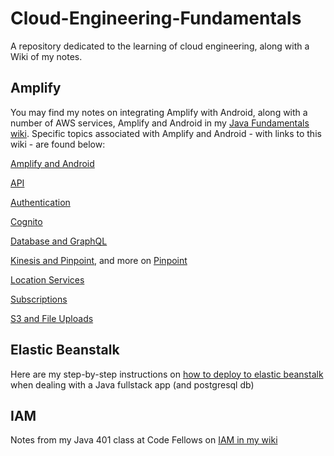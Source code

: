 # Cloud-Engineering-Fundamentals
A repository dedicated to the learning of cloud engineering, along with a Wiki of my notes.

## Amplify 
You may find my notes on integrating Amplify with Android, along with a number of AWS services, Amplify and Android in my [Java Fundamentals wiki](https://github.com/SharinaS/java-fundamentals/wiki). Specific topics associated with Amplify and Android - with links to this wiki - are found below:

[Amplify and Android](https://github.com/SharinaS/java-fundamentals/wiki/Android-AWS-Amplify-and-Android)

[API](https://github.com/SharinaS/java-fundamentals/wiki/Android-AWS-Amplify-and-Database-Setup-with-GraphQL-API)

[Authentication](https://github.com/SharinaS/java-fundamentals/wiki/Android-Authentication)

[Cognito](https://github.com/SharinaS/java-fundamentals/wiki/Android-AWS-Cognito)

[Database and GraphQL](https://github.com/SharinaS/java-fundamentals/wiki/Android-AWS-Amplify-and-Database-Setup-with-GraphQL-API)

[Kinesis and Pinpoint](https://github.com/SharinaS/java-fundamentals/wiki/Android-Amazon-PinPoint-and-Kinesis,-and-Experiments), and more on [Pinpoint](https://github.com/SharinaS/java-fundamentals/wiki/Android-Notifications)

[Location Services](https://github.com/SharinaS/java-fundamentals/wiki/Android-Location)

[Subscriptions](https://github.com/SharinaS/java-fundamentals/wiki/Android-Subscriptions)

[S3 and File Uploads](https://github.com/SharinaS/java-fundamentals/wiki/Android-Amplify-S3-and-File-Uploads)


## Elastic Beanstalk
Here are my step-by-step instructions on [how to deploy to elastic beanstalk](https://github.com/SharinaS/java-fundamentals/wiki/Deploying-to-AWS-with-Elastic-Beanstalk) when dealing with a Java fullstack app (and postgresql db)

## IAM
Notes from my Java 401 class at Code Fellows on [IAM in my wiki](https://github.com/SharinaS/java-fundamentals/wiki/IAM---AWS-Identify-and-Access-Management)